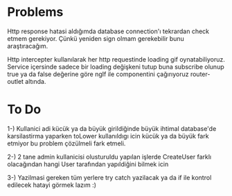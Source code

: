 # Problems
Http response hatasi aldığımda database connection'ı tekrardan check etmem gerekiyor. Çünkü yeniden sign olmam gerekebilir bunu araştıracağım.

Http intercepter  kullanılarak her http requestinde loading gif oynatabiliyoruz. Service içersinde sadece bir loading değişkeni tutup buna subscribe olunup true ya da false değerine göre ngIf ile componentini çağırıyoruz router-outlet altında.



# **To Do**

1-) Kullanici adi kücük ya da büyük girildiğinde büyük ihtimal database'de karsilastirma yaparken toLower kullanıldıgı icin kücük ya da büyük fark etmiyor bu problem çözülmeli fark etmeli.

2-) 2 tane admin kullanicisi olusturuldu yapılan işlerde CreateUser farklı olacağından hangi User tarafından yapıldiğini bilmek icin

3-) Yazilmasi gereken tüm yerlere try catch yazilacak ya da if ile kontrol edilecek hatayi görmek lazım :)

